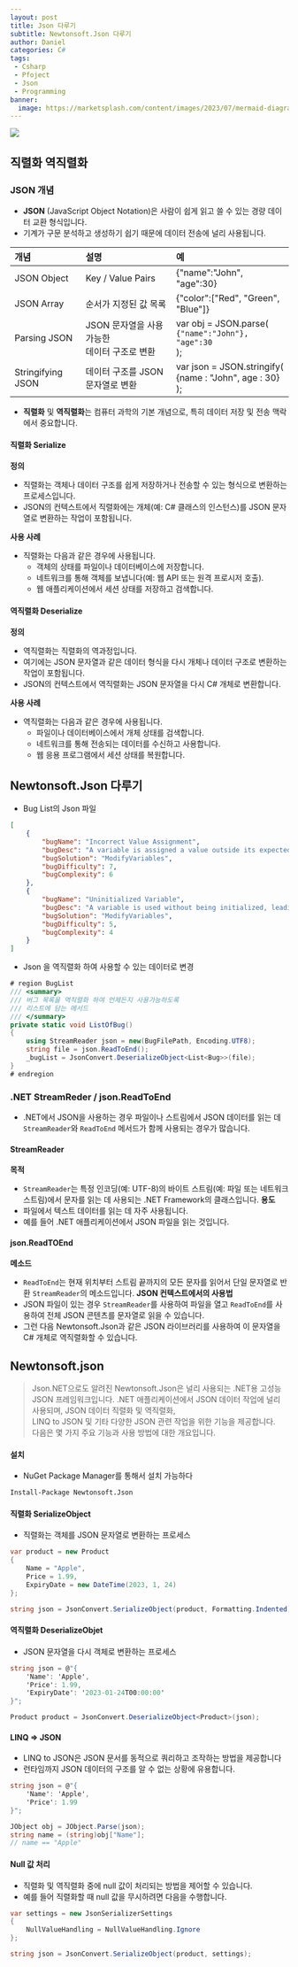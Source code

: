 ```yaml
---
layout: post
title: Json 다루기
subtitle: Newtonsoft.Json 다루기
author: Daniel
categories: C#
tags: 
 - Csharp
 - Pfoject
 - Json
 - Programming
banner:
  image: https://marketsplash.com/content/images/2023/07/mermaid-diagram-2023-07-15-174501.png
---
```

![](https://teamsparta.notion.site/image/https%3A%2F%2Fs3-us-west-2.amazonaws.com%2Fsecure.notion-static.com%2F573d499f-80ac-4e49-a243-d5079503ca40%2F3.png?table=block&id=d5e15def-1ac2-420f-9c62-49b36a9a637e&spaceId=83c75a39-3aba-4ba4-a792-7aefe4b07895&width=2000&userId=&cache=v2)

직렬화 역직렬화
--
### JSON 개념

- **JSON** (JavaScript Object Notation)은 사람이 쉽게 읽고 쓸 수 있는 경량 데이터 교환 형식입니다. 
- 기계가 구문 분석하고 생성하기 쉽기 때문에 데이터 전송에 널리 사용됩니다.

|개념|설명|예|
|:--|:--|:--|
|JSON Object|Key / Value Pairs|{"name":"John", "age":30}|
|JSON Array|순서가 지정된 값 목록|{"color":["Red", "Green", "Blue"]}|
|Parsing JSON|JSON 문자열을 사용 가능한<br>데이터 구조로 변환|var obj = JSON.parse(<br>`{"name":"John"}, "age":30`<br>);|
|Stringifying JSON|데이터 구조를 JSON 문자열로 변환|var json = JSON.stringify(<br>{name : "John", age : 30}<br>);|


- **직렬화** 및 **역직렬화**는 컴퓨터 과학의 기본 개념으로, 특히 데이터 저장 및 전송 맥락에서 중요합니다.

#### 직렬화 Serialize

**정의**
- 직렬화는 객체나 데이터 구조를 쉽게 저장하거나 전송할 수 있는 형식으로 변환하는 프로세스입니다. 
- JSON의 컨텍스트에서 직렬화에는 개체(예: C# 클래스의 인스턴스)를 JSON 문자열로 변환하는 작업이 포함됩니다.
    
**사용 사례**
- 직렬화는 다음과 같은 경우에 사용됩니다.    
    - 객체의 상태를 파일이나 데이터베이스에 저장합니다.
    - 네트워크를 통해 객체를 보냅니다(예: 웹 API 또는 원격 프로시저 호출).
    - 웹 애플리케이션에서 세션 상태를 저장하고 검색합니다.

#### 역직렬화 Deserialize

**정의**
- 역직렬화는 직렬화의 역과정입니다. 
- 여기에는 JSON 문자열과 같은 데이터 형식을 다시 개체나 데이터 구조로 변환하는 작업이 포함됩니다. 
- JSON의 컨텍스트에서 역직렬화는 JSON 문자열을 다시 C# 개체로 변환합니다.
    
**사용 사례**
- 역직렬화는 다음과 같은 경우에 사용됩니다. 
    - 파일이나 데이터베이스에서 개체 상태를 검색합니다.
    - 네트워크를 통해 전송되는 데이터를 수신하고 사용합니다.
    - 웹 응용 프로그램에서 세션 상태를 복원합니다.



Newtonsoft.Json 다루기
--
- Bug List의 Json 파일

```json
[
	{  
		"bugName": "Incorrect Value Assignment",  
		"bugDesc": "A variable is assigned a value outside its expected range, causing logic errors.",  
		"bugSolution": "ModifyVariables",  
		"bugDifficulty": 7,  
		"bugComplexity": 6  
	},  
	{  
		"bugName": "Uninitialized Variable",  
		"bugDesc": "A variable is used without being initialized, leading to unpredictable behavior.",  
		"bugSolution": "ModifyVariables",  
		"bugDifficulty": 5,  
		"bugComplexity": 4  
	}
]
```

- Json 을 역직렬화 하여 사용할 수 있는 데이터로 변경

```csharp
# region BugList  
/// <summary>  
/// 버그 목록을 역직렬화 하여 언제든지 사용가능하도록  
/// 리스트에 담는 메서드  
/// </summary>  
private static void ListOfBug()  
{  
	using StreamReader json = new(BugFilePath, Encoding.UTF8);  
	string file = json.ReadToEnd();  
	_bugList = JsonConvert.DeserializeObject<List<Bug>>(file);  
}  
# endregion
```

### .NET StreamReder / json.ReadToEnd

- .NET에서 JSON을 사용하는 경우 파일이나 스트림에서 JSON 데이터를 읽는 데 <br>`StreamReader`와 `ReadToEnd` 메서드가 함께 사용되는 경우가 많습니다.

#### StreamReader

**목적**
- `StreamReader`는 특정 인코딩(예: UTF-8)의 바이트 스트림(예: 파일 또는 네트워크 스트림)에서 문자를 읽는 데 사용되는 .NET Framework의 클래스입니다.
**용도**
- 파일에서 텍스트 데이터를 읽는 데 자주 사용됩니다. 
- 예를 들어 .NET 애플리케이션에서 JSON 파일을 읽는 것입니다.

#### json.ReadTOEnd

**메소드**
- `ReadToEnd`는 현재 위치부터 스트림 끝까지의 모든 문자를 읽어서 단일 문자열로 반환 `StreamReader`의 메소드입니다.
**JSON 컨텍스트에서의 사용법**
- JSON 파일이 있는 경우 `StreamReader`를 사용하여 파일을 열고 `ReadToEnd`를 사용하여 전체 JSON 콘텐츠를 문자열로 읽을 수 있습니다. 
- 그런 다음 Newtonsoft.Json과 같은 JSON 라이브러리를 사용하여 이 문자열을 C# 개체로 역직렬화할 수 있습니다.



Newtonsoft.json
--

>Json.NET으로도 알려진 Newtonsoft.Json은 널리 사용되는 .NET용 고성능 JSON 프레임워크입니다. .NET 애플리케이션에서 JSON 데이터 작업에 널리 사용되며, JSON 데이터 직렬화 및 역직렬화,<br> LINQ to JSON 및 기타 다양한 JSON 관련 작업을 위한 기능을 제공합니다. <br>다음은 몇 가지 주요 기능과 사용 방법에 대한 개요입니다.

#### 설치 
- NuGet Package Manager를 통해서 설치 가능하다

```sh
Install-Package Newtonsoft.Json
```

#### 직렬화 SerializeObject
- 직렬화는 객체를 JSON 문자열로 변환하는 프로세스

```csharp
var product = new Product 
{ 
	Name = "Apple", 
	Price = 1.99, 
	ExpiryDate = new DateTime(2023, 1, 24) 
}; 

string json = JsonConvert.SerializeObject(product, Formatting.Indented);
```

#### 역직렬화 DeserializeObjet
- JSON 문자열을 다시 객체로 변환하는 프로세스

```csharp
string json = @"{
	'Name': 'Apple', 
	'Price': 1.99, 
	'ExpiryDate': '2023-01-24T00:00:00' 
}"; 

Product product = JsonConvert.DeserializeObject<Product>(json);
```

#### LINQ => JSON
- LINQ to JSON은 JSON 문서를 동적으로 쿼리하고 조작하는 방법을 제공합니다
- 런타임까지 JSON 데이터의 구조를 알 수 없는 상황에 유용합니다.

```csharp
string json = @"{
	'Name': 'Apple', 
	'Price': 1.99 
}"; 

JObject obj = JObject.Parse(json); 
string name = (string)obj["Name"]; 
// name == "Apple"
```

#### Null 값 처리
- 직렬화 및 역직렬화 중에 null 값이 처리되는 방법을 제어할 수 있습니다.
- 예를 들어 직렬화할 때 null 값을 무시하려면 다음을 수행합니다.

```csharp
var settings = new JsonSerializerSettings 
{ 
	NullValueHandling = NullValueHandling.Ignore 
}; 

string json = JsonConvert.SerializeObject(product, settings);
```

